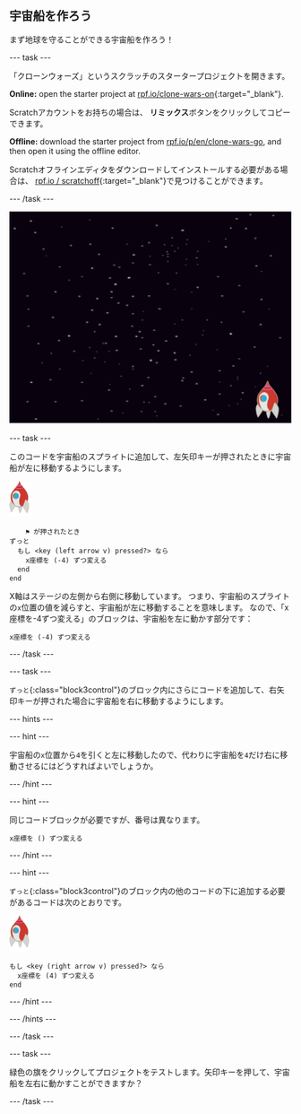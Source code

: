 ## 宇宙船を作ろう

まず地球を守ることができる宇宙船を作ろう！

\--- task \---

「クローンウォーズ」というスクラッチのスタータープロジェクトを開きます。

**Online:** open the starter project at [rpf.io/clone-wars-on](https://rpf.io/clone-wars-on){:target="_blank"}.

Scratchアカウントをお持ちの場合は、 **リミックス**ボタンをクリックしてコピーできます。

**Offline:** download the starter project from [rpf.io/p/en/clone-wars-go](https://rpf.io/p/en/clone-wars-go), and then open it using the offline editor.

Scratchオフラインエディタをダウンロードしてインストールする必要がある場合は、 [rpf.io / scratchoff](https://rpf.io/scratchoff){:target="_blank"}で見つけることができます。

\--- /task \---

![スタータープロジェクト](images/starter-project.png)

\--- task \---

このコードを宇宙船のスプライトに追加して、左矢印キーが押されたときに宇宙船が<kbd>左</kbd>に移動するようにします。

![ロケットのスプライト](images/rocket-sprite.png)

```blocks3
    ⚑ が押されたとき
ずっと 
  もし <key (left arrow v) pressed?> なら 
    x座標を (-4) ずつ変える
  end
end
```

X軸はステージの左側から右側に移動しています。 つまり、宇宙船のスプライトの`x`位置の値を減らすと、宇宙船が左に移動することを意味します。 なので、「x座標を-4ずつ変える」のブロックは、宇宙船を左に動かす部分です：

```blocks3
x座標を (-4) ずつ変える
```

\--- /task \---

\--- task \---

`ずっと`{:class="block3control"}のブロック内にさらにコードを追加して、<kbd>右</kbd>矢印キーが押された場合に宇宙船を右に移動するようにします。

\--- hints \---

\--- hint \---

宇宙船の`x`位置から`4`を引くと左に移動したので、代わりに宇宙船を`4`だけ右に移動させるにはどうすればよいでしょうか。

\--- /hint \---

\--- hint \---

同じコードブロックが必要ですが、番号は異なります。

```blocks3
x座標を () ずつ変える
```

\--- /hint \---

\--- hint \---

`ずっと`{:class="block3control"}のブロック内の他のコードの下に追加する必要があるコードは次のとおりです。

![ロケットのスプライト](images/rocket-sprite.png)

```blocks3
もし <key (right arrow v) pressed?> なら 
  x座標を (4) ずつ変える
end
```

\--- /hint \---

\--- /hints \---

\--- /task \---

\--- task \---

緑色の旗をクリックしてプロジェクトをテストします。矢印キーを押して、宇宙船を左右に動かすことができますか？

\--- /task \---